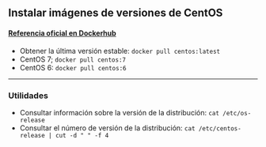 ## Instalar imágenes de versiones de CentOS

#### [Referencia oficial en Dockerhub](https://hub.docker.com/_/centos/)

- Obtener la última versión estable: `docker pull centos:latest`
- CentOS 7; `docker pull centos:7`
- CentOS 6: `docker pull centos:6`

_______________________________________

### Utilidades

- Consultar información sobre la versión de la distribución: `cat /etc/os-release`
- Consultar el número de versión de la distribución: `cat /etc/centos-release | cut -d " " -f 4`
